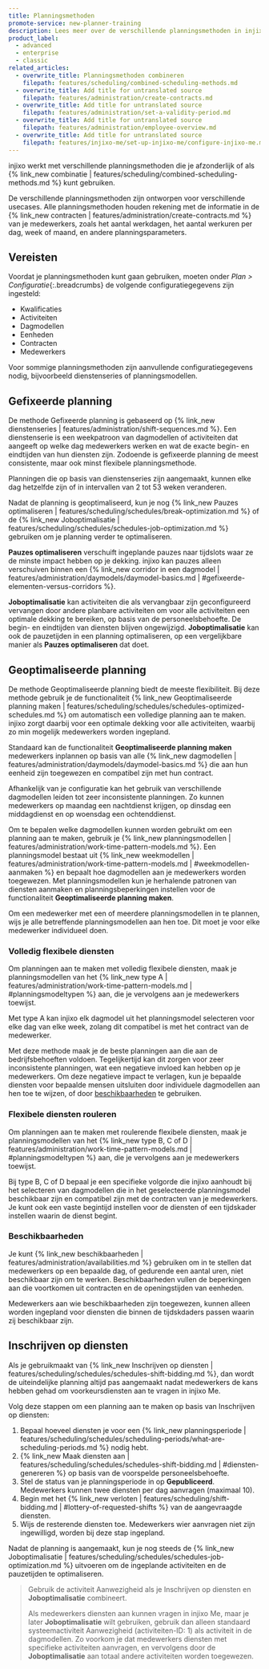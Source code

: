 ```yaml
---
title: Planningsmethoden
promote-service: new-planner-training
description: Lees meer over de verschillende planningsmethoden in injixo.
product_label:
  - advanced
  - enterprise
  - classic
related_articles:
  - overwrite_title: Planningsmethoden combineren
    filepath: features/scheduling/combined-scheduling-methods.md
  - overwrite_title: Add title for untranslated source
    filepath: features/administration/create-contracts.md
  - overwrite_title: Add title for untranslated source
    filepath: features/administration/set-a-validity-period.md
  - overwrite_title: Add title for untranslated source
    filepath: features/administration/employee-overview.md
  - overwrite_title: Add title for untranslated source
    filepath: features/injixo-me/set-up-injixo-me/configure-injixo-me.md
---
```


injixo werkt met verschillende planningsmethoden die je afzonderlijk of als {% link_new combinatie | features/scheduling/combined-scheduling-methods.md %} kunt gebruiken.

De verschillende planningsmethoden zijn ontworpen voor verschillende usecases. Alle planningsmethoden houden rekening met de informatie in de {% link_new contracten | features/administration/create-contracts.md %} van je medewerkers, zoals het aantal werkdagen, het aantal werkuren per dag, week of maand, en andere planningsparameters.

## Vereisten

Voordat je planningsmethoden kunt gaan gebruiken, moeten onder _Plan > Configuratie_{:.breadcrumbs} de volgende configuratiegegevens zijn ingesteld:

- Kwalificaties
- Activiteiten
- Dagmodellen
- Eenheden
- Contracten
- Medewerkers

Voor sommige planningsmethoden zijn aanvullende configuratiegegevens nodig, bijvoorbeeld dienstenseries of planningsmodellen.

## Gefixeerde planning

De methode Gefixeerde planning is gebaseerd op {% link_new dienstenseries | features/administration/shift-sequences.md %}. Een dienstenserie is een weekpatroon van dagmodellen of activiteiten dat aangeeft op welke dag medewerkers werken en wat de exacte begin- en eindtijden van hun diensten zijn. Zodoende is gefixeerde planning de meest consistente, maar ook minst flexibele planningsmethode.

Planningen die op basis van dienstenseries zijn aangemaakt, kunnen elke dag hetzelfde zijn of in intervallen van 2 tot 53 weken veranderen.

Nadat de planning is geoptimaliseerd, kun je nog {% link_new Pauzes optimaliseren | features/scheduling/schedules/break-optimization.md %} of de {% link_new Joboptimalisatie | features/scheduling/schedules/schedules-job-optimization.md %} gebruiken om je planning verder te optimaliseren.

**Pauzes optimaliseren** verschuift ingeplande pauzes naar tijdslots waar ze de minste impact hebben op je dekking. injixo kan pauzes alleen verschuiven binnen een {% link_new corridor in een dagmodel | features/administration/daymodels/daymodel-basics.md | #gefixeerde-elementen-versus-corridors %}.

**Joboptimalisatie** kan activiteiten die als vervangbaar zijn geconfigureerd vervangen door andere planbare activiteiten om voor alle activiteiten een optimale dekking te bereiken, op basis van de personeelsbehoefte. De begin- en eindtijden van diensten blijven ongewijzigd. **Joboptimalisatie** kan ook de pauzetijden in een planning optimaliseren, op een vergelijkbare manier als **Pauzes optimaliseren** dat doet.

## Geoptimaliseerde planning

De methode Geoptimaliseerde planning biedt de meeste flexibiliteit. Bij deze methode gebruik je de functionaliteit {% link_new Geoptimaliseerde planning maken | features/scheduling/schedules/schedules-optimized-schedules.md %} om automatisch een volledige planning aan te maken. injixo zorgt daarbij voor een optimale dekking voor alle activiteiten, waarbij zo min mogelijk medewerkers worden ingepland.

Standaard kan de functionaliteit **Geoptimaliseerde planning maken** medewerkers inplannen op basis van alle {% link_new dagmodellen | features/administration/daymodels/daymodel-basics.md %} die aan hun eenheid zijn toegewezen en compatibel zijn met hun contract. 

Afhankelijk van je configuratie kan het gebruik van verschillende dagmodellen leiden tot zeer inconsistente planningen. Zo kunnen medewerkers op maandag een nachtdienst krijgen, op dinsdag een middagdienst en op woensdag een ochtenddienst.

Om te bepalen welke dagmodellen kunnen worden gebruikt om een planning aan te maken, gebruik je {% link_new planningsmodellen | features/administration/work-time-pattern-models.md %}. Een planningsmodel bestaat uit {% link_new weekmodellen | features/administration/work-time-pattern-models.md | #weekmodellen-aanmaken %} en bepaalt hoe dagmodellen aan je medewerkers worden toegewezen. Met planningsmodellen kun je herhalende patronen van diensten aanmaken en planningsbeperkingen instellen voor de functionaliteit **Geoptimaliseerde planning maken**.

Om een medewerker met een of meerdere planningsmodellen in te plannen, wijs je alle betreffende planningsmodellen aan hen toe. Dit moet je voor elke medewerker individueel doen.

### Volledig flexibele diensten

Om planningen aan te maken met volledig flexibele diensten, maak je planningsmodellen van het {% link_new type A | features/administration/work-time-pattern-models.md | #planningsmodeltypen %} aan, die je vervolgens aan je medewerkers toewijst.

Met type A kan injixo elk dagmodel uit het planningsmodel selecteren voor elke dag van elke week, zolang dit compatibel is met het contract van de medewerker.

Met deze methode maak je de beste planningen aan die aan de bedrijfsbehoeften voldoen. Tegelijkertijd kan dit zorgen voor zeer inconsistente planningen, wat een negatieve invloed kan hebben op je medewerkers. Om deze negatieve impact te verlagen, kun je bepaalde diensten voor bepaalde mensen uitsluiten door individuele dagmodellen aan hen toe te wijzen, of door [beschikbaarheden](#beschikbaarheden) te gebruiken.

### Flexibele diensten rouleren

Om planningen aan te maken met roulerende flexibele diensten, maak je planningsmodellen van het {% link_new type B, C of D | features/administration/work-time-pattern-models.md | #planningsmodeltypen %} aan, die je vervolgens aan je medewerkers toewijst.

Bij type B, C of D bepaal je een specifieke volgorde die injixo aanhoudt bij het selecteren van dagmodellen die in het geselecteerde planningsmodel beschikbaar zijn en compatibel zijn met de contracten van je medewerkers. Je kunt ook een vaste begintijd instellen voor de diensten of een tijdskader instellen waarin de dienst begint.

### Beschikbaarheden

Je kunt {% link_new beschikbaarheden | features/administration/availabilities.md %} gebruiken om in te stellen dat medewerkers op een bepaalde dag, of gedurende een aantal uren, niet beschikbaar zijn om te werken. Beschikbaarheden vullen de beperkingen aan die voortkomen uit contracten en de openingstijden van eenheden.

Medewerkers aan wie beschikbaarheden zijn toegewezen, kunnen alleen worden ingepland voor diensten die binnen de tijdskdaders passen waarin zij beschikbaar zijn.

## Inschrijven op diensten

Als je gebruikmaakt van {% link_new Inschrijven op diensten | features/scheduling/schedules/schedules-shift-bidding.md %}, dan wordt de uiteindelijke planning altijd pas aangemaakt nadat medewerkers de kans hebben gehad om voorkeursdiensten aan te vragen in injixo Me.

Volg deze stappen om een planning aan te maken op basis van Inschrijven op diensten:

1. Bepaal hoeveel diensten je voor een {% link_new planningsperiode | features/scheduling/schedules/scheduling-periods/what-are-scheduling-periods.md %} nodig hebt.
2. {% link_new Maak diensten aan | features/scheduling/schedules/schedules-shift-bidding.md | #diensten-genereren %} op basis van de voorspelde personeelsbehoefte.
3. Stel de status van je planningsperiode in op **Gepubliceerd**. Medewerkers kunnen twee diensten per dag aanvragen (maximaal 10).
4. Begin met het {% link_new verloten | features/scheduling/shift-bidding.md | #lottery-of-requested-shifts %} van de aangevraagde diensten.
5. Wijs de resterende diensten toe. Medewerkers wier aanvragen niet zijn ingewilligd, worden bij deze stap ingepland.

Nadat de planning is aangemaakt, kun je nog steeds de {% link_new Joboptimalisatie | features/scheduling/schedules/schedules-job-optimization.md %} uitvoeren om de ingeplande activiteiten en de pauzetijden te optimaliseren.

> Gebruik de activiteit Aanwezigheid als je Inschrijven op diensten en **Joboptimalisatie** combineert.
>
> Als medewerkers diensten aan kunnen vragen in injixo Me, maar je later **Joboptimalisatie** wilt gebruiken, gebruik dan alleen standaard systeemactiviteit Aanwezigheid (activiteiten-ID: 1) als activiteit in de dagmodellen. Zo voorkom je dat medewerkers diensten met specifieke activiteiten aanvragen, en vervolgens door de **Joboptimalisatie** aan totaal andere activiteiten worden toegewezen.
